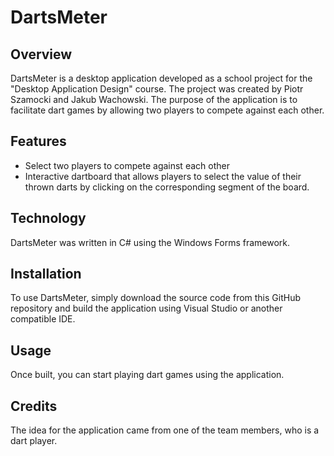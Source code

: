 <h1>DartsMeter</h1>
<h2>Overview</h2>
<p>DartsMeter is a desktop application developed as a school project for the "Desktop Application Design" course. The project was created by Piotr Szamocki and Jakub Wachowski. The purpose of the application is to facilitate dart games by allowing two players to compete against each other.</p>

<h2>Features</h2>
<ul>
<li>Select two players to compete against each other</li>
<li>Interactive dartboard that allows players to select the value of their thrown darts by clicking on the corresponding segment of the board.</li>
</ul>

<h2>Technology</h2>
<p>DartsMeter was written in C# using the Windows Forms framework.</p>

<h2>Installation</h2>
<p>To use DartsMeter, simply download the source code from this GitHub repository and build the application using Visual Studio or another compatible IDE.</p>

<h2>Usage</h2>
<p>Once built, you can start playing dart games using the application.</p>

<h2>Credits</h2>
<p>The idea for the application came from one of the team members, who is a dart player.</p>
